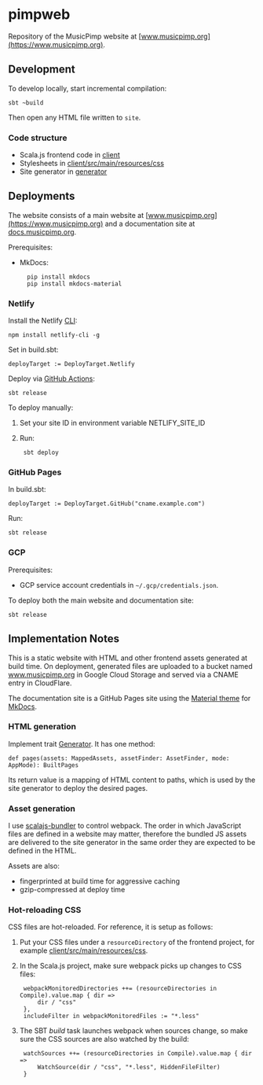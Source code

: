 # pimpweb

Repository of the MusicPimp website at [www.musicpimp.org](https://www.musicpimp.org).

## Development

To develop locally, start incremental compilation:

    sbt ~build

Then open any HTML file written to `site`.

### Code structure

- Scala.js frontend code in [client](client)
- Stylesheets in [client/src/main/resources/css](client/src/main/resources/css)
- Site generator in [generator](generator)

## Deployments

The website consists of a main website at [www.musicpimp.org](https://www.musicpimp.org) and a 
documentation site at [docs.musicpimp.org](https://docs.musicpimp.org).

Prerequisites:

- MkDocs:

        pip install mkdocs
        pip install mkdocs-material

### Netlify

Install the Netlify [CLI](https://docs.netlify.com/cli/get-started/):

    npm install netlify-cli -g

Set in build.sbt:

    deployTarget := DeployTarget.Netlify

Deploy via [GitHub Actions](.github/workflows/ci.yml):

    sbt release

To deploy manually:

1. Set your site ID in environment variable NETLIFY_SITE_ID
1. Run:

        sbt deploy

### GitHub Pages

In build.sbt:

    deployTarget := DeployTarget.GitHub("cname.example.com")
    
Run:
    
    sbt release

### GCP

Prerequisites:

- GCP service account credentials in `~/.gcp/credentials.json`.

To deploy both the main website and documentation site:

    sbt release

## Implementation Notes

This is a static website with HTML and other frontend assets generated at build time. On deployment, 
generated files are uploaded to a bucket named www.musicpimp.org in Google Cloud Storage and served 
via a CNAME entry in CloudFlare.

The documentation site is a GitHub Pages site using the 
[Material theme](https://squidfunk.github.io/mkdocs-material/) for 
[MkDocs](https://www.mkdocs.org/).

### HTML generation

Implement trait [Generator](generator/src/main/scala/com/malliina/generator/Generator.scala). It has one method:

    def pages(assets: MappedAssets, assetFinder: AssetFinder, mode: AppMode): BuiltPages
    
Its return value is a mapping of HTML content to paths, which is used by the site generator to deploy the desired pages.

### Asset generation

I use [scalajs-bundler](https://scalacenter.github.io/scalajs-bundler/) to control webpack. The 
order in which JavaScript files are defined in a website may matter, therefore the bundled JS assets 
are delivered to the site generator in the same order they are expected to be defined in the HTML.

Assets are also:

- fingerprinted at build time for aggressive caching
- gzip-compressed at deploy time

### Hot-reloading CSS

CSS files are hot-reloaded. For reference, it is setup as follows:

1. Put your CSS files under a `resourceDirectory` of the frontend project, 
for example [client/src/main/resources/css](client/src/main/resources/css).

1. In the Scala.js project, make sure webpack picks up changes to CSS files:

        webpackMonitoredDirectories ++= (resourceDirectories in Compile).value.map { dir =>
            dir / "css"
        },
        includeFilter in webpackMonitoredFiles := "*.less"
        
1. The SBT *build* task launches webpack when sources change, so make sure the CSS sources are also
watched by the build:

        watchSources ++= (resourceDirectories in Compile).value.map { dir =>
            WatchSource(dir / "css", "*.less", HiddenFileFilter)
        }
